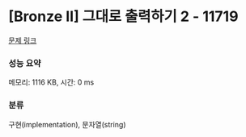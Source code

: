# [Bronze II] 그대로 출력하기 2 - 11719 

[문제 링크](https://www.acmicpc.net/problem/11719) 

### 성능 요약

메모리: 1116 KB, 시간: 0 ms

### 분류

구현(implementation), 문자열(string)

